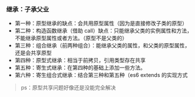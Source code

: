 ### 继承：子承父业
- 第一种：原型继承的缺点：会共用原型属性（因为是直接修改子类的原型）
- 第二种：构造函数继承（借助 call）缺点：只能继承父类的实例属性和方法，不能继承原型属性或者方法。（原型不是父类的）
- 第三种：组合继承（前两种组合）：能继承父类的属性，和父类的原型属性，还是会共享原型
- 第四种：原型式继承：相当于前拷贝，引用类型存在共享
- 第五种：寄生式继承：在第四种的基础上添加一些方法。
- 第六种：寄生组合式继承：结合第三种和第五种（es6 extends 的实现方式
>ps：原型共享问题好像还是没能完全解决